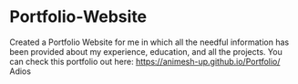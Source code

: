 # Portfolio-Website
Created a Portfolio Website for me in which all the needful information has been provided about my experience, education, and all the projects.
You can check this portfolio out here: https://animesh-up.github.io/Portfolio/
Adios
